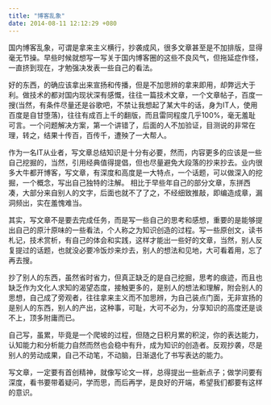 ```yaml
---
title: "博客乱象"
date: 2014-08-11 12:12:29 +080 
---
```


国内博客乱象，可谓是拿来主义横行，抄袭成风，很多文章甚至是不加排版，显得毫无节操。早些时候就想写一写关于国内博客圈的这些不良风气，但拖延症作怪，一直挤到现在，才勉强决发表一些自己的看法。

好的东西，的确应该拿出来宣扬和传播，但是不加思辨的拿来即用，却弊远大于利。做技术的都对国内现状深有感慨，往往一篇技术文章，一个文章帖子，百度一搜(当然，有条件尽量还是谷歌吧，不禁让我想起了某大牛的话，身为IT人，使用百度是自甘堕落)，往往有成百上千的翻版，而且雷同程度几乎100%，毫无羞耻可言。一个问题解决方案，第一个讲错了，后面的人不加验证，目测说的非常在理，转之，结果十传百，百传千，遭殃了一大帮人。

作为一名IT从业者，写文章总结知识是十分有必要，然而，内容更多的应该是一些自己挖掘的，当然，引用经典值得提倡，但也尽量避免大段落的抄来抄去。业内很多大牛都开博客，写文章，有深度和高度是一大特点，一个话题，可以做深入的挖掘，一个概念，写出自己独特的注解。 相比于早些年自己的部分文章，东拼西凑，大部分来自别人的文字，后面也就不了了之，不经细致推敲，即编造成章，漏洞频出，实在羞愧难当。

<!-- more -->

其实，写文章不是要去完成任务，而是写一些自己的思考和感想，重要的是能够提出自己的原汁原味的一些看法，个人称之为知识创造的过程。写一些原创文，读书札记，技术赏析，有自己的体会和实践，这样才能出一些好的文章，当然，别人反复提过的话题，也就没必要冷饭炒来炒去，别人的想法和见地，大可看着用，忘了再去搜。

抄了别人的东西，虽然省时省力，但真正缺乏的是自己挖掘，思考的痕迹，而且也缺乏作为文化人求知的渴望态度，接触更多的，是别人的想法和理解，附会别人的思想，自己成了旁观者，往往拿来主义而不加思辨，为自己装点门面，无非宣扬的是别人的东西，别人的产出，这种事，可耻，大可不必为，分享知识的高度还是谈不上，顶多附庸而已。

自己写，虽累，毕竟是一个爬坡的过程，但随之日积月累的积淀，你的表达能力，认知能力和分析能力自然而然也会稳中有升，成为知识的创造者。反观抄袭，尽是别人的劳动成果，自己不动笔，不动脑，日渐退化了书写表达的能力。

写文章，一定要有首创精神，就像写论文一样，总得提出一些新点子；做学问要有深度，看书要带着疑问，学而思，而后再学，是良好的开端，希望我们都要有这样的意识。